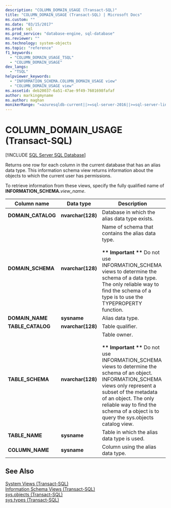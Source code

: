 ```yaml
---
description: "COLUMN_DOMAIN_USAGE (Transact-SQL)"
title: "COLUMN_DOMAIN_USAGE (Transact-SQL) | Microsoft Docs"
ms.custom: ""
ms.date: "03/15/2017"
ms.prod: sql
ms.prod_service: "database-engine, sql-database"
ms.reviewer: ""
ms.technology: system-objects
ms.topic: "reference"
f1_keywords: 
  - "COLUMN_DOMAIN_USAGE_TSQL"
  - "COLUMN_DOMAIN_USAGE"
dev_langs: 
  - "TSQL"
helpviewer_keywords: 
  - "INFORMATION_SCHEMA.COLUMN_DOMAIN_USAGE view"
  - "COLUMN_DOMAIN_USAGE view"
ms.assetid: deb20037-6a51-47ae-9f49-7601698fafaf
author: markingmyname
ms.author: maghan
monikerRange: "=azuresqldb-current||>=sql-server-2016||>=sql-server-linux-2017||=azuresqldb-mi-current"
---
```

# COLUMN_DOMAIN_USAGE (Transact-SQL)
[!INCLUDE [SQL Server SQL Database](../../includes/applies-to-version/sql-asdb.md)]

  Returns one row for each column in the current database that has an alias data type. This information schema view returns information about the objects to which the current user has permissions.  
  
 To retrieve information from these views, specify the fully qualified name of **INFORMATION_SCHEMA.**_view_name_.  
  
|Column name|Data type|Description|  
|-----------------|---------------|-----------------|  
|**DOMAIN_CATALOG**|**nvarchar(**128**)**|Database in which the alias data type exists.|  
|**DOMAIN_SCHEMA**|**nvarchar(**128**)**|Name of schema that contains the alias data type.<br /><br /> **&#42;&#42; Important &#42;&#42;** Do not use INFORMATION_SCHEMA views to determine the schema of a data type. The only reliable way to find the schema of a type is to use the TYPEPROPERTY function.|  
|**DOMAIN_NAME**|**sysname**|Alias data type.|  
|**TABLE_CATALOG**|**nvarchar(**128**)**|Table qualifier.|  
|**TABLE_SCHEMA**|**nvarchar(**128**)**|Table owner.<br /><br /> **&#42;&#42; Important &#42;&#42;** Do not use INFORMATION_SCHEMA views to determine the schema of an object. INFORMATION_SCHEMA views only represent a subset of the metadata of an object. The only reliable way to find the schema of a object is to query the sys.objects catalog view.|  
|**TABLE_NAME**|**sysname**|Table in which the alias  data type is used.|  
|**COLUMN_NAME**|**sysname**|Column using the alias data type.|  
  
## See Also  
 [System Views &#40;Transact-SQL&#41;](../../t-sql/language-reference.md)   
 [Information Schema Views &#40;Transact-SQL&#41;](~/relational-databases/system-information-schema-views/system-information-schema-views-transact-sql.md)   
 [sys.objects &#40;Transact-SQL&#41;](../../relational-databases/system-catalog-views/sys-objects-transact-sql.md)   
 [sys.types &#40;Transact-SQL&#41;](../../relational-databases/system-catalog-views/sys-types-transact-sql.md)  
  
